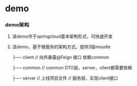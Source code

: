 # demo

### demo架构
1. 该demo作于springcloud基本架构形式，可快速开发 
2. 该demo，基于微服务的架构方式。提供3层moudle

   ├── client 						// 向外暴露@Feign 接口 依赖common

   ├── common 					// common DTO层，server、client都需要依赖

   ├── server // 上线项目文件		// 服务层，实现client接口

